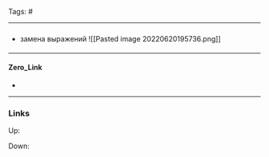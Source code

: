 Tags: #
***
###
- замена выражений
![[Pasted image 20220620195736.png]]
####

***
#### Zero_Link
- 
***
### Links
Up:

Down:


